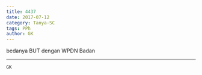 ```yaml
---
title: 4437
date: 2017-07-12
category: Tanya-SC
tags: PPh
author: GK
---
```


bedanya BUT dengan WPDN Badan

---



`GK`
